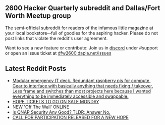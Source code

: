 ## 2600 Hacker Quarterly subreddit and Dallas/Fort Worth Meetup group
The semi-official subreddit for readers of the infamous little magazine at your local bookstore--full of goodies for the aspiring hacker. Please do not post links that violate the reddit's user agreement.

Want to see a new feature or contribute: 
Join us in [discord](https://dfw2600.dapla.net/chat) under #support or open an issue ticket at [dfw2600.dapla.net/issues](https://dfw2600.dapla.net/issues)

## Latest Reddit Posts
<!-- BLOG-POST-LIST:START -->
- [Modular emergency IT deck. Redundant raspberry pis for compute. Gear to interface with basically anything that needs fixing / takeover. Less frame and switches than most projects here because I wanted everything to be immediately accessible and swappable.](https://www.reddit.com/r/2600/comments/sjskkj/modular_emergency_it_deck_redundant_raspberry_pis/)
- [HOPE TICKETS TO GO ON SALE MONDAY](https://2600.com/content/hope-tickets-go-sale-monday)
- [NEW 'Off The Wall' ONLINE](https://2600.com/wall/01-02-2022)
- [Is QNAP Security Any Good? TLDR; Answer No.](https://www.reddit.com/r/2600/comments/sgkq89/is_qnap_security_any_good_tldr_answer_no/)
- [CALL FOR PARTICIPATION RELEASED FOR A NEW HOPE](https://2600.com/content/call-participation-released-new-hope)
<!-- BLOG-POST-LIST:END -->
